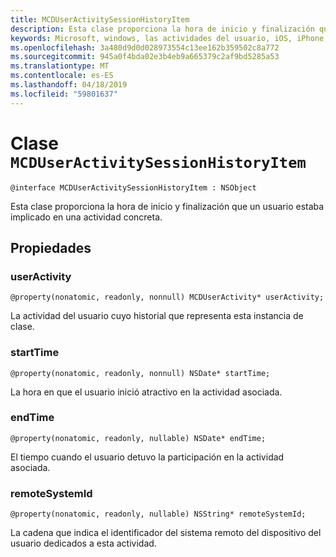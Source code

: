 ```yaml
---
title: MCDUserActivitySessionHistoryItem
description: Esta clase proporciona la hora de inicio y finalización que un usuario estaba implicado en una actividad concreta.
keywords: Microsoft, windows, las actividades del usuario, iOS, iPhone, objectiveC, conectado los dispositivos, proyecto Roma
ms.openlocfilehash: 3a480d9d0d028973554c13ee162b359502c8a772
ms.sourcegitcommit: 945a0f4bda02e3b4eb9a665379c2af9bd5285a53
ms.translationtype: MT
ms.contentlocale: es-ES
ms.lasthandoff: 04/18/2019
ms.locfileid: "59801637"
---
```

# <a name="class-mcduseractivitysessionhistoryitem"></a>Clase `MCDUserActivitySessionHistoryItem`

```
@interface MCDUserActivitySessionHistoryItem : NSObject
```

Esta clase proporciona la hora de inicio y finalización que un usuario estaba implicado en una actividad concreta.


## <a name="properties"></a>Propiedades

### <a name="useractivity"></a>userActivity
`@property(nonatomic, readonly, nonnull) MCDUserActivity* userActivity;`

La actividad del usuario cuyo historial que representa esta instancia de clase.

### <a name="starttime"></a>startTime
`@property(nonatomic, readonly, nonnull) NSDate* startTime;`

La hora en que el usuario inició atractivo en la actividad asociada.

### <a name="endtime"></a>endTime
`@property(nonatomic, readonly, nullable) NSDate* endTime;`

El tiempo cuando el usuario detuvo la participación en la actividad asociada.

### <a name="remotesystemid"></a>remoteSystemId
`@property(nonatomic, readonly, nullable) NSString* remoteSystemId;`

La cadena que indica el identificador del sistema remoto del dispositivo del usuario dedicados a esta actividad.